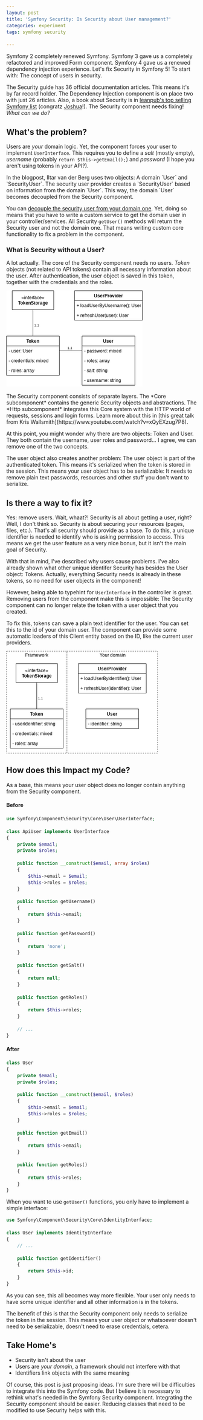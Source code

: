 ```yaml
---
layout: post
title: 'Symfony Security: Is Security about User management?'
categories: experiment
tags: symfony security

---
```

Symfony 2 completely renewed Symfony. Symfony 3 gave us a completely refactored
and improved Form component. Symfony 4 gave us a renewed dependency injection
experience. Let's fix Security in Symfony 5! To start with: The concept of
users in security.

The Security guide has 36 official documentation articles. This means it's
by far record holder. The Dependency Injection component is on place two with
just 26 articles. Also, a book about Security is in [leanpub's top selling
Symfony list][leanpub] (congratz [Joshua][jaytaph]!). The Security component
needs fixing! *What can we do?*

## What's the problem?

Users are *your* domain logic. Yet, the component forces your user to implement
`UserInterface`. This requires you to define a *salt* (mostly empty),
*username* (probably `return $this->getEmail();`) and *password* (I hope you
aren't using tokens in your API?).

<aside class="side" data-type="Reference">
In the blogpost, Iltar van der Berg uses two objects: A domain `User` and
`SecurityUser`. The security user provider creates a `SecurityUser` based on
information from the domain `User`. This way, the domain `User` becomes
decoupled from the Security component.
</aside>

You can [decouple the security user from your domain one][decoupling-user].
Yet, doing so means that you have to write a custom service to get the
domain user in your controller/services. All Security `getUser()` methods will
return the Security user and not the domain one. That means writing custom core
functionality to fix a problem in the component.

### What is Security without a User?

A lot actually. The core of the Security component needs no users. *Token*
objects (not related to API tokens) contain all necessary information about the
user. After authentication, the user object is saved in this token, together
with the credentials and the roles.

![User and Token UML diagram](/img/security1-current-uml.png)

<aside class="side" data-type="Symfony internals">
The Security component consists of separate layers. The *Core
subcomponent* contains the generic Security objects and abstractions. The *Http
subcomponent* integrates this Core system with the HTTP world of requests,
sessions and login forms. Learn more about this in [this great talk from Kris
Wallsmith](https://www.youtube.com/watch?v=xQyEXzug7P8).
</aside>

At this point, you might wonder why there are two objects: Token and User.
They both contain the username, user roles and password... I agree, we can
remove one of the two concepts.

The user object also creates another problem: The user object is part of the
authenticated token. This means it's serialized when the token is stored in the
session. This means your user object has to be serializable: It needs to remove
plain text passwords, resources and other stuff you don't want to serialize.

## Is there a way to fix it?

Yes: remove users. Wait, whaat?! Security is all about getting a user, right?
Well, I don't think so. Security is about securing your resources (pages,
files, etc.). That's all security should provide as a base. To do this, a
unique identifier is needed to identify who is asking permission to access.
This means we get the user feature as a very nice bonus, but it isn't the main
goal of Security.

With that in mind, I've described why users cause problems. I've also already
shown what other unique identifer Security has besides the User object: Tokens.
Actually, everything Security needs is already in these tokens, so no need for
user objects in the component!

However, being able to typehint for `UserInterface` in the controller is great.
Removing users from the component make this is impossible: The Security
component can no longer relate the token with a user object that you created.

To fix this, tokens can save a plain text identifier for the user. You can set
this to the id of your domain user. The component can provide some automatic
loaders of this Client entity based on the ID, like the current user
providers.

![Proposed UML diagram](/img/security1-proposed-uml.png)

## How does this Impact my Code?

As a base, this means your user object does no longer contain anything from the
Security component.

#### Before

```php
use Symfony\Component\Security\Core\User\UserInterface;

class ApiUser implements UserInterface
{
    private $email;
    private $roles;

    public function __construct($email, array $roles)
    {
        $this->email = $email;
        $this->roles = $roles;
    }

    public function getUsername()
    {
        return $this->email;
    }

    public function getPassword()
    {
        return 'none';
    }

    public function getSalt()
    {
        return null;
    }

    public function getRoles()
    {
        return $this->roles;
    }

    // ...
}
```

#### After

```php
class User
{
    private $email;
    private $roles;

    public function __construct($email, $roles)
    {
        $this->email = $email;
        $this->roles = $roles;
    }

    public function getEmail()
    {
        return $this->email;
    }

    public function getRoles()
    {
        return $this->roles;
    }
}
```

When you want to use `getUser()` functions, you only have to implement a simple
interface:

```php
use Symfony\Component\Security\Core\IdentityInterface;

class User implements IdentityInterface
{
    // ...

    public function getIdentifier()
    {
        return $this->id;
    }
}
```

As you can see, this all becomes way more flexible. Your user only needs to
have some unique identifier and all other information is in the tokens.

The benefit of this is that the Security component only needs to serialize the token
in the session. This means your user object or whatsoever doesn't need to be
serializable, doesn't need to erase credentials, cetera.

## Take Home's

 * Security isn't about the user
 * Users are *your domain*, a framework should not interfere with that
 * Identifiers link objects with the same meaning

Of course, this post is just proposing ideas. I'm sure there will be
difficulties to integrate this into the Symfony code. But I believe it is
necessary to rethink what's needed in the Symfony Security component.
Integrating the Security component should be easier. Reducing classes that need
to be modified to use Security helps with this.

 [leanpub]: https://leanpub.com/bookstore/type/book/sort/lifetime_earnings?search=symfony
 [jaytaph]: https://leanpub.com/u/jaytaph
 [decoupling-user]: https://stovepipe.systems/post/decoupling-your-security-user
